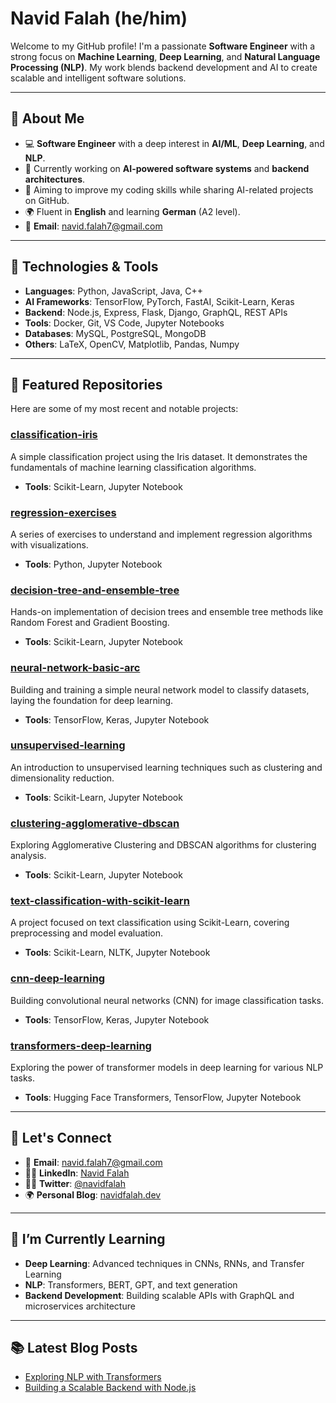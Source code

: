 # Navid Falah (he/him)

Welcome to my GitHub profile! I'm a passionate **Software Engineer** with a strong focus on **Machine Learning**, **Deep Learning**, and **Natural Language Processing (NLP)**. My work blends backend development and AI to create scalable and intelligent software solutions.

---

## 🔎 About Me

- 💻 **Software Engineer** with a deep interest in **AI/ML**, **Deep Learning**, and **NLP**.
- 🌱 Currently working on **AI-powered software systems** and **backend architectures**.
- 🎯 Aiming to improve my coding skills while sharing AI-related projects on GitHub.
- 🌍 Fluent in **English** and learning **German** (A2 level).
- 📧 **Email**: [navid.falah7@gmail.com](mailto:navid.falah7@gmail.com)

---

## 🔧 Technologies & Tools

- **Languages**: Python, JavaScript, Java, C++
- **AI Frameworks**: TensorFlow, PyTorch, FastAI, Scikit-Learn, Keras
- **Backend**: Node.js, Express, Flask, Django, GraphQL, REST APIs
- **Tools**: Docker, Git, VS Code, Jupyter Notebooks
- **Databases**: MySQL, PostgreSQL, MongoDB
- **Others**: LaTeX, OpenCV, Matplotlib, Pandas, Numpy

---

## 📂 Featured Repositories

Here are some of my most recent and notable projects:

### [**classification-iris**](https://github.com/navidfalah/classification-iris)
A simple classification project using the Iris dataset. It demonstrates the fundamentals of machine learning classification algorithms.
- **Tools**: Scikit-Learn, Jupyter Notebook

### [**regression-exercises**](https://github.com/navidfalah/regression-exercises)
A series of exercises to understand and implement regression algorithms with visualizations.
- **Tools**: Python, Jupyter Notebook

### [**decision-tree-and-ensemble-tree**](https://github.com/navidfalah/decision-tree-and-ensamble-tree)
Hands-on implementation of decision trees and ensemble tree methods like Random Forest and Gradient Boosting.
- **Tools**: Scikit-Learn, Jupyter Notebook

### [**neural-network-basic-arc**](https://github.com/navidfalah/neural-network-basic-arc)
Building and training a simple neural network model to classify datasets, laying the foundation for deep learning.
- **Tools**: TensorFlow, Keras, Jupyter Notebook

### [**unsupervised-learning**](https://github.com/navidfalah/unsupervised-learning)
An introduction to unsupervised learning techniques such as clustering and dimensionality reduction.
- **Tools**: Scikit-Learn, Jupyter Notebook

### [**clustering-agglomerative-dbscan**](https://github.com/navidfalah/clustring-agglomerative-dbscan)
Exploring Agglomerative Clustering and DBSCAN algorithms for clustering analysis.
- **Tools**: Scikit-Learn, Jupyter Notebook

### [**text-classification-with-scikit-learn**](https://github.com/navidfalah/Text-Classification-with-Scikit-Learn)
A project focused on text classification using Scikit-Learn, covering preprocessing and model evaluation.
- **Tools**: Scikit-Learn, NLTK, Jupyter Notebook

### [**cnn-deep-learning**](https://github.com/navidfalah/cnn-deep-learning)
Building convolutional neural networks (CNN) for image classification tasks.
- **Tools**: TensorFlow, Keras, Jupyter Notebook

### [**transformers-deep-learning**](https://github.com/navidfalah/transformers-deep-learning)
Exploring the power of transformer models in deep learning for various NLP tasks.
- **Tools**: Hugging Face Transformers, TensorFlow, Jupyter Notebook

---

## 💬 Let's Connect

- 📧 **Email**: [navid.falah7@gmail.com](mailto:navid.falah7@gmail.com)
- 🧑‍💻 **LinkedIn**: [Navid Falah](https://www.linkedin.com/in/navidfalah)
- 🦸‍♂️ **Twitter**: [@navidfalah](https://twitter.com/navidfalah)
- 🌍 **Personal Blog**: [navidfalah.dev](https://navidfalah.dev)

---

## 🌱 I’m Currently Learning

- **Deep Learning**: Advanced techniques in CNNs, RNNs, and Transfer Learning
- **NLP**: Transformers, BERT, GPT, and text generation
- **Backend Development**: Building scalable APIs with GraphQL and microservices architecture

---

## 📚 Latest Blog Posts

- [Exploring NLP with Transformers](https://navidfalah.dev/blog/nlp-transformers)
- [Building a Scalable Backend with Node.js](https://navidfalah.dev/blog/scalable-backend-nodejs)
